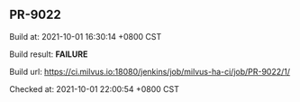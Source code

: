 <h2><a name="pr-9022" class="anchor" href="#pr-9022" rel="nofollow" aria-hidden="true"><span class="octicon octicon-link"></span></a>PR-9022</h2>

<p>Build at: 2021-10-01 16:30:14 +0800 CST</p>

<p>Build result: <strong>FAILURE</strong></p>

<p>Build url: <a href="https://ci.milvus.io:18080/jenkins/job/milvus-ha-ci/job/PR-9022/1/" rel="nofollow">https://ci.milvus.io:18080/jenkins/job/milvus-ha-ci/job/PR-9022/1/</a></p>

<p>Checked at: 2021-10-01 22:00:54 +0800 CST</p>
